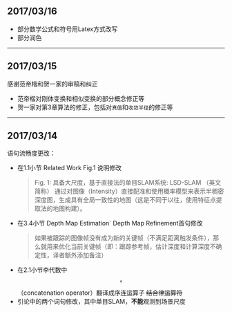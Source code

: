 ## 2017/03/16

* 部分数学公式和符号用Latex方式改写
* 部分润色
---
## 2017/03/15
感谢范帝楷和贺一家的审稿和纠正

* 范帝楷对刚体变换和相似变换的部分概念修正等
* 贺一家对第3章算法的修正，包括对`真值`和`收敛半径`的修正等
---
## 2017/03/14
语句流畅度更改：

* 在1.1小节 Related Work Fig.1 说明修改
  > Fig. 1: 具备大尺度，基于直接法的单目SLAM系统: LSD-SLAM （英文简称） 通过对图像（Intensity）直接配准和使用概率模型来表示半稠密深度图，生成具有全局一致性的地图（这是不同于以往，使用特征点提取法的地图构建）。
* 在3.4小节 Depth Map Estimation\` Depth Map Refinement首句修改
  > 如果被跟踪的图像帧没有成为新的关键帧（不满足距离触发条件），那么就用来优化当前关键帧（即：跟踪参考帧，估计深度和计算深度不确定性，译者额外添加备注）
* 在2.1小节李代数中$$\circ$$（concatenation operator）翻译成序连运算子 ~~结合律运算符~~
* 引论中的两个词句修改，其中单目SLAM，**不能**观测到场景尺度



